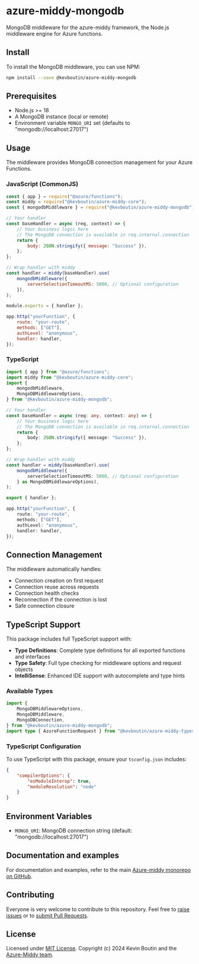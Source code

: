 # azure-middy-mongodb

MongoDB middleware for the azure-middy framework, the Node.js middleware engine for Azure functions.

## Install

To install the MongoDB middleware, you can use NPM:

```bash
npm install --save @kevboutin/azure-middy-mongodb
```

## Prerequisites

- Node.js >= 18
- A MongoDB instance (local or remote)
- Environment variable `MONGO_URI` set (defaults to "mongodb://localhost:27017")

## Usage

The middleware provides MongoDB connection management for your Azure Functions.

### JavaScript (CommonJS)

```javascript
const { app } = require("@azure/functions");
const middy = require("@kevboutin/azure-middy-core");
const { mongodbMiddleware } = require("@kevboutin/azure-middy-mongodb");

// Your handler
const baseHandler = async (req, context) => {
    // Your business logic here
    // The MongoDB connection is available in req.internal.connection
    return {
        body: JSON.stringify({ message: "Success" }),
    };
};

// Wrap handler with middy
const handler = middy(baseHandler).use(
    mongodbMiddleware({
        serverSelectionTimeoutMS: 5000, // Optional configuration
    }),
);

module.exports = { handler };

app.http("yourFunction", {
    route: "your-route",
    methods: ["GET"],
    authLevel: "anonymous",
    handler: handler,
});
```

### TypeScript

```typescript
import { app } from "@azure/functions";
import middy from "@kevboutin/azure-middy-core";
import {
    mongodbMiddleware,
    MongoDBMiddlewareOptions,
} from "@kevboutin/azure-middy-mongodb";

// Your handler
const baseHandler = async (req: any, context: any) => {
    // Your business logic here
    // The MongoDB connection is available in req.internal.connection
    return {
        body: JSON.stringify({ message: "Success" }),
    };
};

// Wrap handler with middy
const handler = middy(baseHandler).use(
    mongodbMiddleware({
        serverSelectionTimeoutMS: 5000, // Optional configuration
    } as MongoDBMiddlewareOptions),
);

export { handler };

app.http("yourFunction", {
    route: "your-route",
    methods: ["GET"],
    authLevel: "anonymous",
    handler: handler,
});
```

## Connection Management

The middleware automatically handles:

- Connection creation on first request
- Connection reuse across requests
- Connection health checks
- Reconnection if the connection is lost
- Safe connection closure

## TypeScript Support

This package includes full TypeScript support with:

- **Type Definitions**: Complete type definitions for all exported functions and interfaces
- **Type Safety**: Full type checking for middleware options and request objects
- **IntelliSense**: Enhanced IDE support with autocomplete and type hints

### Available Types

```typescript
import {
    MongoDBMiddlewareOptions,
    MongoDBMiddleware,
    MongoDBConnection,
} from "@kevboutin/azure-middy-mongodb";
import type { AzureFunctionRequest } from "@kevboutin/azure-middy-types";
```

### TypeScript Configuration

To use TypeScript with this package, ensure your `tsconfig.json` includes:

```json
{
    "compilerOptions": {
        "esModuleInterop": true,
        "moduleResolution": "node"
    }
}
```

## Environment Variables

- `MONGO_URI`: MongoDB connection string (default: "mongodb://localhost:27017")

## Documentation and examples

For documentation and examples, refer to the main [Azure-middy monorepo on GitHub](https://github.com/kevboutin/azure-middy).

## Contributing

Everyone is very welcome to contribute to this repository. Feel free to [raise issues](https://github.com/kevboutin/azure-middy/issues) or to [submit Pull Requests](https://github.com/kevboutin/azure-middy/pulls).

## License

Licensed under [MIT License](LICENSE). Copyright (c) 2024 Kevin Boutin and the [Azure-Middy team](https://github.com/kevboutin/azure-middy/graphs/contributors).
